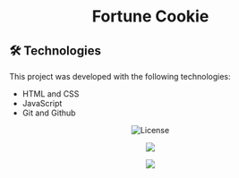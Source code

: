<h1 align="center">Fortune Cookie</h1>

## 🛠️ Technologies
This project was developed with the following technologies:
- HTML and CSS
- JavaScript
- Git and Github

<p align="center">
  <img alt="License" src="https://img.shields.io/static/v1?label=license&message=MIT&color=49AA26&labelColor=000000">
</p>

<p align="center">
<img src="https://i.imgur.com/UsasfwH.png">
</p>
<p align="center">
<img src="https://i.imgur.com/0dsVzCc.png">
</p>
